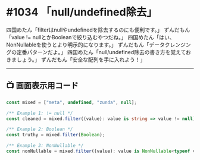 # #1034 「null/undefined除去」

四国めたん「filterはnullやundefinedを除去するのにも便利です。」
ずんだもん「value != nullとかBooleanで絞り込むやつだね。」
四国めたん「はい、NonNullableを使うとより明示的になります。」
ずんだもん「データクレンジングの定番パターンだよ。」
四国めたん「null/undefined除去の書き方を覚えておきましょう。」
ずんだもん「安全な配列を手に入れよう！」

---

## 📺 画面表示用コード

```typescript
const mixed = ["meta", undefined, "zunda", null];

/** Example 1: != null */
const cleaned = mixed.filter((value): value is string => value != null);

/** Example 2: Boolean */
const truthy = mixed.filter(Boolean);

/** Example 3: NonNullable */
const nonNullable = mixed.filter((value): value is NonNullable<typeof value> => value !== null && value !== undefined);
```
